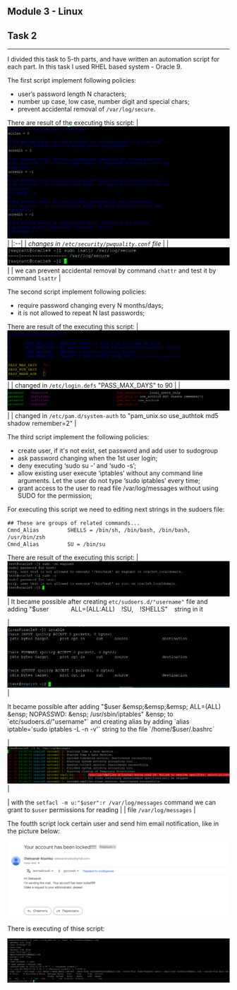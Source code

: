 ## Module 3 - Linux 
## Task 2
--------------------------------------------------------------------------------------

I divided this task to 5-th parts, and have written an automation script for each part.
In this task I used RHEL based system - Oracle 9.

The first script implement following policies:
 - user’s password length N characters;
 - number up case, low case, number digit and special chars;
 - prevent accidental removal of `/var/log/secure`.

There are result of the executing this script:
| ![](./images/1.1.PNG) | 
|:--| 
| *changes in `/etc/security/pwquality.conf` file* |
| ![](./images/1.2.PNG) | 
| we can prevent accidental removal by command `chattr` and test it by command `lsattr` |

The second script implement following policies:
 - require password changing every N months/days;
 - it is not allowed to repeat N last passwords;

There are result of the executing this script:
| ![](./images/2.1.PNG) | 
| changed in `/etc/login.defs` "PASS_MAX_DAYS" to 90 |
| ![](./images/2.2.PNG) | 
| changed in `/etc/pam.d/system-auth` to "pam_unix.so use_authtok md5 shadow remember=2" |

The third script implement the following policies:

 - create user, if it's not exist, set password and add user to sudogroup
 - ask password changing when the 1st user login;
 - deny executing ‘sudo su -’ and ‘sudo -s’;
  - allow existing user execute ‘iptables’ without any command line arguments. Let the user do not type
 ‘sudo iptables’ every time;
 - grant access to the user to read file /var/log/messages without
 using SUDO for the permission;

For executing this script we need to editing next strings in the sudoers file:

    ## These are groups of related commands...
    Cmnd_Alias         SHELLS = /bin/sh, /bin/bash, /bin/bash, /usr/bin/zsh
    Cmnd_Alias         SU = /bin/su

There are result of the executing this script:
| ![](./images/3.1.PNG)  
                                                                                     | 
 It became possible after creating `etc/sudoers.d/"username"` file and                                       
 adding "$user &emsp;&emsp;&emsp; ALL=(ALL:ALL) &ensp; !SU, &ensp; !SHELLS" &ensp; string in it                                              

| ![](./images/3.2.PNG) |                                                                                       

It became possible after adding "$user &emsp;&emsp;&emsp; ALL=(ALL) &ensp; NOPASSWD: &ensp; /usr/sbin/iptables" &ensp; 
to `etc/sudoers.d/"username"` and creating alias by adding `alias iptable='sudo iptables -L -n -v'` string 
to the file `/home/$user/.bashrc`  

| ![](./images/3.3.PNG)                                                                                         | 

| with the `setfacl -m u:"$user":r /var/log/messages` command we can grant to `$user` permissions for reading |
| file `/var/log/messages`                                                                                    |


The foutth script lock certain user and send him email notification, like in the picture below:

![](./images/4.1.PNG)

There is executing of thise script:

![](./images/4.2.PNG)




